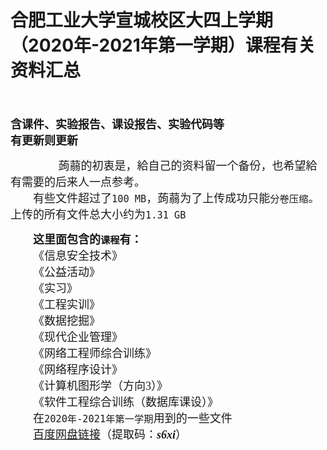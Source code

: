 # 合肥工业大学宣城校区大四上学期（2020年-2021年第一学期）课程有关资料汇总

<font size=4 face=宋体>&emsp;&emsp;

**含课件、实验报告、课设报告、实验代码等**<br>
**有更新则更新**<br>
</font>


<font size=4 face=宋体>&emsp;&emsp;
&emsp;&emsp;蒟蒻的初衷是，給自己的资料留一个备份，也希望給有需要的后来人一点参考。<br>
&emsp;&emsp;有些文件超过了``100 MB``，蒟蒻为了上传成功只能``分卷压缩``。上传的所有文件总大小约为``1.31 GB``<br>
</font>

<font size=4 face=宋体>

&emsp;&emsp;**这里面包含的``课程``有：**<br>
&emsp;&emsp;《信息安全技术》<br>
&emsp;&emsp;《公益活动》<br>
&emsp;&emsp;《实习》<br>
&emsp;&emsp;《工程实训》<br>
&emsp;&emsp;《数据挖掘》<br>
&emsp;&emsp;《现代企业管理》<br>
&emsp;&emsp;《网络工程师综合训练》<br>
&emsp;&emsp;《网络程序设计》<br>
&emsp;&emsp;《计算机图形学（方向3）》<br>
&emsp;&emsp;《软件工程综合训练（数据库课设）》<br>
&emsp;&emsp;在``2020年-2021年第一学期``用到的一些文件<br>
&emsp;&emsp;<a href="https://pan.baidu.com/s/1mRJ01P9AOtnSpdYaVQFsfg" target="_blank">百度网盘链接</a>（提取码：***s6xi***）<br>
</font>
